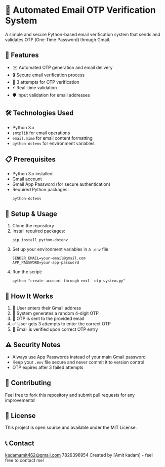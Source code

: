 # 📧 Automated Email OTP Verification System

A simple and secure Python-based email verification system that sends and validates OTP (One-Time Password) through Gmail.

## 🌟 Features

- ✉️ Automated OTP generation and email delivery
- 🔒 Secure email verification process
- 🔄 3 attempts for OTP verification
- ⚡ Real-time validation
- 🛡️ Input validation for email addresses

## 🛠️ Technologies Used

- Python 3.x
- `smtplib` for email operations
- `email.mime` for email content formatting
- `python-dotenv` for environment variables

## 📋 Prerequisites

- Python 3.x installed
- Gmail account
- Gmail App Password (for secure authentication)
- Required Python packages:
  ```
  python-dotenv
  ```

## 🚀 Setup & Usage

1. Clone the repository
2. Install required packages:
   ```
   pip install python-dotenv
   ```
3. Set up your environment variables in a `.env` file:
   ```
   SENDER_EMAIL=your-email@gmail.com
   APP_PASSWORD=your-app-password
   ```
4. Run the script:
   ```
   python "create account through emil  otp system.py"
   ```

## 🔑 How It Works

1. 📝 User enters their Gmail address
2. 🎲 System generates a random 4-digit OTP
3. 📨 OTP is sent to the provided email
4. ✅ User gets 3 attempts to enter the correct OTP
5. 🎉 Email is verified upon correct OTP entry

## ⚠️ Security Notes

- Always use App Passwords instead of your main Gmail password
- Keep your `.env` file secure and never commit it to version control
- OTP expires after 3 failed attempts

## 👥 Contributing

Feel free to fork this repository and submit pull requests for any improvements!

## 📄 License

This project is open source and available under the MIT License.

## 📞 Contact

kadamamit462@gmail.com
7829396954
Created by [Amit kadam] - feel free to contact me!

